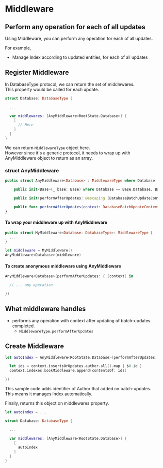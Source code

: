 # Middleware

## Perform any operation for each of all updates

Using Middleware, you can perform any operation for each of all updates.

For example,

* Manage Index according to updated entities, for each of all updates

## Register Middleware

In DatabaseType protocol, we can return the set of middlewares.  
This property would be called for each update.

```swift
struct Database: DatabaseType {

  ...

  var middlewares: [AnyMiddleware<RootState.Database>] {
    [
      // Here
    ]
  }  
}
```

We can return `MiddlewareType` object here.  
However since it's a generic protocol, it needs to wrap up with AnyMiddleware object to return as an array.

### **struct AnyMiddleware**

```swift
public struct AnyMiddleware<Database> : MiddlewareType where Database : VergeORM.DatabaseType {

    public init<Base>(_ base: Base) where Database == Base.Database, Base : VergeORM.MiddlewareType

    public init(performAfterUpdates: @escaping (DatabaseBatchUpdateContext<Database>) -> ())

    public func performAfterUpdates(context: DatabaseBatchUpdateContext<Database>)
}
```

#### To wrap your middleware up with AnyMiddleware

```swift
public struct MyMiddleware<Database: DatabaseType>: MiddlewareType {
  ...
}

let middleware = MyMiddleware()
AnyMiddleware<Database>(middleware)
```

#### To create anonymous middleware using AnyMiddleware

```swift
AnyMiddleware<Database>(performAfterUpdates: { (context) in

  // ... any operation

})
```

## What middleware handles

* performs any operation with context after updating of batch-updates completed.
  * `MiddlewareType.performAfterUpdates`

## Create Middleware

```swift
let autoIndex = AnyMiddleware<RootState.Database>(performAfterUpdates: { (context) in

  let ids = context.insertsOrUpdates.author.all().map { $0.id }
  context.indexes.bookMiddleware.append(contentsOf: ids)

})
```

This sample code adds identifier of Author that added on batch-updates.  
This means it manages Index automatically.

Finally, returns this object on middlewares property.

```swift
let autoIndex = ...

struct Database: DatabaseType {

  ...

  var middlewares: [AnyMiddleware<RootState.Database>] {
    [
      autoIndex
    ]
  }  
}
```

